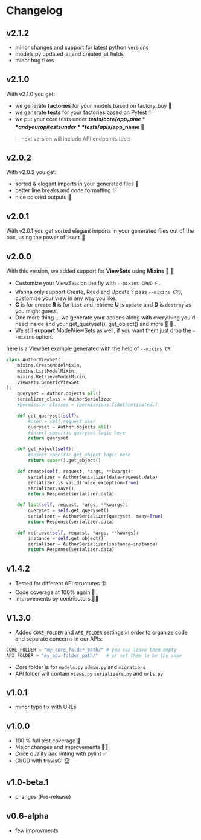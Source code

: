 # Changelog

## v2.1.2

- minor changes and support for latest python versions
- models.py updated_at and created_at fields
- minor bug fixes

## v2.1.0

With v2.1.0 you get:

- we generate **factories** for your models based on factory_boy 🤖
- we generate **tests** for your factories based on Pytest ✨
- we put your core tests under **tests/core/$app_name** and your api tests under **tests/apis/$app_name** 💅

> next version will include API endpoints tests

## v2.0.2

With v2.0.2 you get:

- sorted & elegant imports in your generated files 🤖
- better line breaks and code formatting ✨
- nice colored outputs 💅

## v2.0.1

With v2.0.1 you get sorted elegant imports in your generated files out of the box, using the power of `isort` 🤖

## v2.0.0

With this version, we added support for **ViewSets** using **Mixins** 🥳 🎉

- Customize your ViewSets on the fly with `--mixins CRUD` ⚡ .
- Wanna only support Create, Read and Update ? pass `--mixins CRU`, customize your view in any way you like.
- **C** is for `create` **R** is for `list` and retrieve **U** is `update` and **D** is `destroy` as you might guess.
- One more thing ... we generate your actions along with everything you'd need inside and your get_queryset(), get_object() and more 🚀 🤖 .
- We still **support** ModelViewSets as well, if you want them just drop the `--mixins` option.

here is a ViewSet example generated with the help of `--mixins CR`:

```python
class AuthorViewSet(
    mixins.CreateModelMixin,
    mixins.ListModelMixin,
    mixins.RetrieveModelMixin,
    viewsets.GenericViewSet
):
    queryset = Author.objects.all()
    serializer_class = AuthorSerializer
    #permission_classes = (permissions.IsAuthenticated,)

    def get_queryset(self):
        #user = self.request.user
        queryset = Author.objects.all()
        #insert specific queryset logic here
        return queryset

    def get_object(self):
        #insert specific get_object logic here
        return super().get_object()

    def create(self, request, *args, **kwargs):
        serializer = AuthorSerializer(data=request.data)
        serializer.is_valid(raise_exception=True)
        serializer.save()
        return Response(serializer.data)

    def list(self, request, *args, **kwargs):
        queryset = self.get_queryset()
        serializer = AuthorSerializer(queryset, many=True)
        return Response(serializer.data)

    def retrieve(self, request, *args, **kwargs):
        instance = self.get_object()
        serializer = AuthorSerializer(instance=instance)
        return Response(serializer.data)
```

## v1.4.2

- Tested for different API structures 🏗️
- Code coverage at 100% again 👀
- Improvements by contributors 👍🏻

## V1.3.0

- Added `CORE_FOLDER` and `API_FOLDER` settings in order to organize code and separate concerns in our APIs:

```py
CORE_FOLDER = "my_core_folder_path/" # you can leave them empty
API_FOLDER = "my_api_folder_path/"   # or set them to be the same
```

- Core folder is for `models.py` `admin.py` and `migrations`
- API folder will contain `views.py` `serializers.py` and `urls.py`

## v1.0.1

- minor typo fix with URLs

## v1.0.0

- 100 % full test coverage 🚀
- Major changes and improvements 👍🏻
- Code quality and linting with pylint ✅
- CI/CD with travisCI 🏆

## v1.0-beta.1

- changes (Pre-release)

## v0.6-alpha

- few improvments
